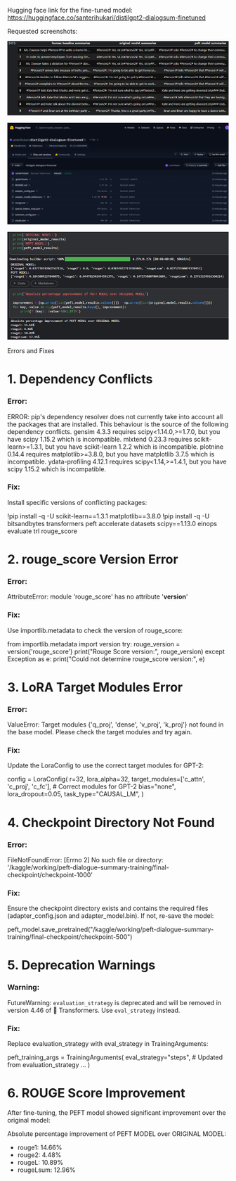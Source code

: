 Hugging face link for the fine-tuned model: https://huggingface.co/santerihukari/distilgpt2-dialogsum-finetuned

Requested screenshots:

![Sample outputs](/photo_2025-02-18_20-07-40.jpg)

![Huggingface model screenshot](model_screenshot.jpg)

![Analysis screenshot](analysis.jpg)

Errors and Fixes
# 1. Dependency Conflicts
### Error:

ERROR: pip's dependency resolver does not currently take into account all the packages that are installed. This behaviour is the source of the following dependency conflicts.
gensim 4.3.3 requires scipy<1.14.0,>=1.7.0, but you have scipy 1.15.2 which is incompatible.
mlxtend 0.23.3 requires scikit-learn>=1.3.1, but you have scikit-learn 1.2.2 which is incompatible.
plotnine 0.14.4 requires matplotlib>=3.8.0, but you have matplotlib 3.7.5 which is incompatible.
ydata-profiling 4.12.1 requires scipy<1.14,>=1.4.1, but you have scipy 1.15.2 which is incompatible.
### Fix:
Install specific versions of conflicting packages:

!pip install -q -U scikit-learn==1.3.1 matplotlib==3.8.0
!pip install -q -U bitsandbytes transformers peft accelerate datasets scipy==1.13.0 einops evaluate trl rouge_score
# 2. rouge_score Version Error
### Error:

AttributeError: module 'rouge_score' has no attribute '__version__'
### Fix:
Use importlib.metadata to check the version of rouge_score:

from importlib.metadata import version
try:
    rouge_version = version('rouge_score')
    print("Rouge Score version:", rouge_version)
except Exception as e:
    print("Could not determine rouge_score version:", e)
# 3. LoRA Target Modules Error
### Error:

ValueError: Target modules {'q_proj', 'dense', 'v_proj', 'k_proj'} not found in the base model. Please check the target modules and try again.
### Fix:
Update the LoraConfig to use the correct target modules for GPT-2:

config = LoraConfig(
    r=32,
    lora_alpha=32,
    target_modules=['c_attn', 'c_proj', 'c_fc'],  # Correct modules for GPT-2
    bias="none",
    lora_dropout=0.05,
    task_type="CAUSAL_LM",
)
# 4. Checkpoint Directory Not Found
### Error:

FileNotFoundError: [Errno 2] No such file or directory: '/kaggle/working/peft-dialogue-summary-training/final-checkpoint/checkpoint-1000'
### Fix:
Ensure the checkpoint directory exists and contains the required files (adapter_config.json and adapter_model.bin). If not, re-save the model:

peft_model.save_pretrained("/kaggle/working/peft-dialogue-summary-training/final-checkpoint/checkpoint-500")
# 5. Deprecation Warnings
### Warning:

FutureWarning: `evaluation_strategy` is deprecated and will be removed in version 4.46 of 🤗 Transformers. Use `eval_strategy` instead.
### Fix:
Replace evaluation_strategy with eval_strategy in TrainingArguments:

peft_training_args = TrainingArguments(
    eval_strategy="steps",  # Updated from evaluation_strategy
    ...
)
# 6. ROUGE Score Improvement
After fine-tuning, the PEFT model showed significant improvement over the original model:

Absolute percentage improvement of PEFT MODEL over ORIGINAL MODEL:
- rouge1: 14.66%
- rouge2: 4.48%
- rougeL: 10.89%
- rougeLsum: 12.96%
